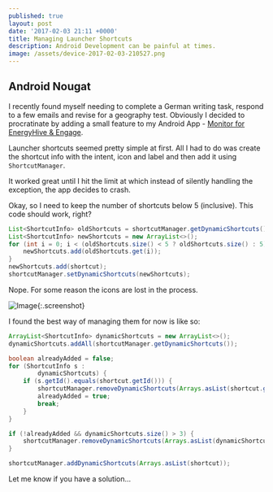 ```yaml
---
published: true
layout: post
date: '2017-02-03 21:11 +0000'
title: Managing Launcher Shortcuts
description: Android Development can be painful at times.
image: /assets/device-2017-02-03-210527.png
---
```

## Android Nougat

I recently found myself needing to complete a German writing task, respond to a few emails and revise for a geography test. Obviously I decided to procratinate by adding a small feature to my Android App - [Monitor for EnergyHive & Engage](https://play.google.com/store/apps/details?id=com.danielstone.energyhive). 

Launcher shortcuts seemed pretty simple at first. All I had to do was create the shortcut info with the intent, icon and label and then add it using `ShortcutManager`.

It worked great until I hit the limit at which instead of silently handling the exception, the app decides to crash.

Okay, so I need to keep the number of shortcuts below 5 (inclusive). This code should work, right?

```java
List<ShortcutInfo> oldShortcuts = shortcutManager.getDynamicShortcuts();
List<ShortcutInfo> newShortcuts = new ArrayList<>();
for (int i = 0; i < (oldShortcuts.size() < 5 ? oldShortcuts.size() : 5); i++) {
    newShortcuts.add(oldShortcuts.get(i));
}
newShortcuts.add(shortcut);
shortcutManager.setDynamicShortcuts(newShortcuts);
```

Nope. For some reason the icons are lost in the process. 

![Image]({{site.baseurl}}/assets/device-2017-02-03-210527.png){:.screenshot}

I found the best way of managing them for now is like so: 

```java
ArrayList<ShortcutInfo> dynamicShortcuts = new ArrayList<>();
dynamicShortcuts.addAll(shortcutManager.getDynamicShortcuts());

boolean alreadyAdded = false;
for (ShortcutInfo s :
        dynamicShortcuts) {
    if (s.getId().equals(shortcut.getId())) {
        shortcutManager.removeDynamicShortcuts(Arrays.asList(shortcut.getId()));
        alreadyAdded = true;
        break;
    }
}

if (!alreadyAdded && dynamicShortcuts.size() > 3) {
    shortcutManager.removeDynamicShortcuts(Arrays.asList(dynamicShortcuts.get(0).getId()));
}

shortcutManager.addDynamicShortcuts(Arrays.asList(shortcut));
```

Let me know if you have a solution...

